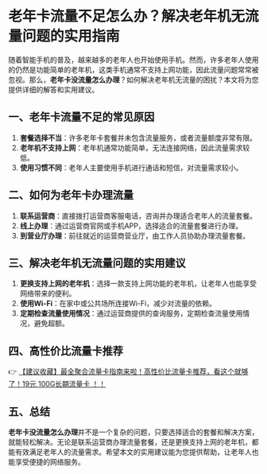 # 老年卡流量不足怎么办？解决老年机无流量问题的实用指南

随着智能手机的普及，越来越多的老年人也开始使用手机。然而，许多老年人使用的仍然是功能简单的老年机，这类手机通常不支持上网功能，因此流量问题常常被忽视。那么，**老年卡没流量怎么办理**？如何解决老年机无流量的困扰？本文将为您提供详细的解答和实用建议。

## 一、老年卡流量不足的常见原因

1. **套餐选择不当**：许多老年卡套餐并未包含流量服务，或者流量额度非常有限。
2. **老年机不支持上网**：老年机通常功能简单，无法连接网络，因此流量需求较低。
3. **使用习惯不同**：老年人主要使用手机进行通话和短信，对流量需求较小。

## 二、如何为老年卡办理流量

1. **联系运营商**：直接拨打运营商客服电话，咨询并办理适合老年人的流量套餐。
2. **线上办理**：通过运营商官网或手机APP，选择适合的流量套餐进行办理。
3. **到营业厅办理**：前往就近的运营商营业厅，由工作人员协助办理流量套餐。

## 三、解决老年机无流量问题的实用建议

1. **更换支持上网的老年机**：选择一款支持上网功能的老年机，让老年人也能享受网络带来的便利。
2. **使用Wi-Fi**：在家中或公共场所连接Wi-Fi，减少对流量的依赖。
3. **定期检查流量使用情况**：通过运营商提供的查询服务，定期检查流量使用情况，避免超额。

## 四、高性价比流量卡推荐

👉 [【建议收藏】最全聚合流量卡指南来啦！高性价比流量卡推荐，看这个就够了！19元 100G长期流量卡 ！！](https://bit.ly/Liuliangka)

## 五、总结

**老年卡没流量怎么办理**并不是一个复杂的问题，只要选择适合的套餐和解决方案，就能轻松解决。无论是联系运营商办理流量套餐，还是更换支持上网的老年机，都能有效满足老年人的流量需求。希望本文的实用建议能为您提供帮助，让老年人也能享受便捷的网络服务。